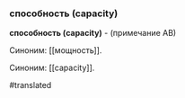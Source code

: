 ### способность (capacity)

**способность (capacity)** - (примечание АВ)

Синоним: [[мощность]].

Синоним: [[capacity]].

#translated
